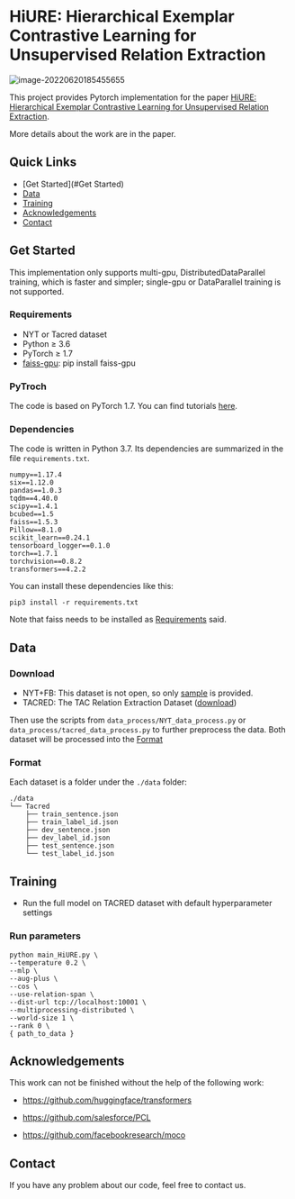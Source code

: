 # HiURE: Hierarchical Exemplar Contrastive Learning for Unsupervised Relation Extraction

![image-20220620185455655](https://tva1.sinaimg.cn/large/e6c9d24ely1h3ewpddnqnj21ma0j8dlt.jpg)

This project provides Pytorch implementation for the paper [HiURE: Hierarchical Exemplar Contrastive Learning for Unsupervised Relation Extraction](https://arxiv.org/abs/2205.02225). 

More details about the work are in the paper.

## Quick Links
- [Get Started](#Get Started)
- [Data](#data)
- [Training](#Training)
- [Acknowledgements](#acknowledgements)
- [Contact](#Contact)

## Get Started

This implementation only supports multi-gpu, DistributedDataParallel training, which is faster and simpler; single-gpu or DataParallel training is not supported.

### Requirements

* NYT or Tacred dataset
* Python ≥ 3.6
* PyTorch ≥ 1.7
* <a href="https://github.com/facebookresearch/faiss">faiss-gpu</a>: pip install faiss-gpu

### PyTroch

The code is based on PyTorch 1.7. You can find tutorials [here](https://pytorch.org/tutorials/).

### Dependencies

The code is written in Python 3.7. Its dependencies are summarized in the file ```requirements.txt```. 

```
numpy==1.17.4
six==1.12.0
pandas==1.0.3
tqdm==4.40.0
scipy==1.4.1
bcubed==1.5
faiss==1.5.3
Pillow==8.1.0
scikit_learn==0.24.1
tensorboard_logger==0.1.0
torch==1.7.1
torchvision==0.8.2
transformers==4.2.2
```

You can install these dependencies like this:
```
pip3 install -r requirements.txt
```
Note that faiss needs to be installed as  [Requirements](#Requirements) said.


## Data

### Download

* NYT+FB: This dataset is not open, so only [sample](https://github.com/diegma/relation-autoencoder/blob/master/data-sample.txt) is provided.<br>
* TACRED: The TAC Relation Extraction Dataset ([download](https://catalog.ldc.upenn.edu/LDC2018T24))<br>

Then use the scripts from ```data_process/NYT_data_process.py``` or ```data_process/tacred_data_process.py```  to further preprocess the data. Both dataset will be processed into the [Format](#Format)

### Format
Each dataset is a folder under the ```./data``` folder:
```
./data
└── Tacred
    ├── train_sentence.json
    ├── train_label_id.json
    ├── dev_sentence.json
    ├── dev_label_id.json
    ├── test_sentence.json
    └── test_label_id.json

```


## Training
* Run the full model on TACRED dataset with default hyperparameter settings<br>

### Run parameters

```
python main_HiURE.py \
--temperature 0.2 \
--mlp \
--aug-plus \
--cos \
--use-relation-span \
--dist-url tcp://localhost:10001 \
--multiprocessing-distributed \
--world-size 1 \
--rank 0 \
{ path_to_data }
```

## Acknowledgements
This work can not be finished without the help of the following work:

* https://github.com/huggingface/transformers

* https://github.com/salesforce/PCL
* https://github.com/facebookresearch/moco


## Contact

If you have any problem about our code, feel free to contact us.
